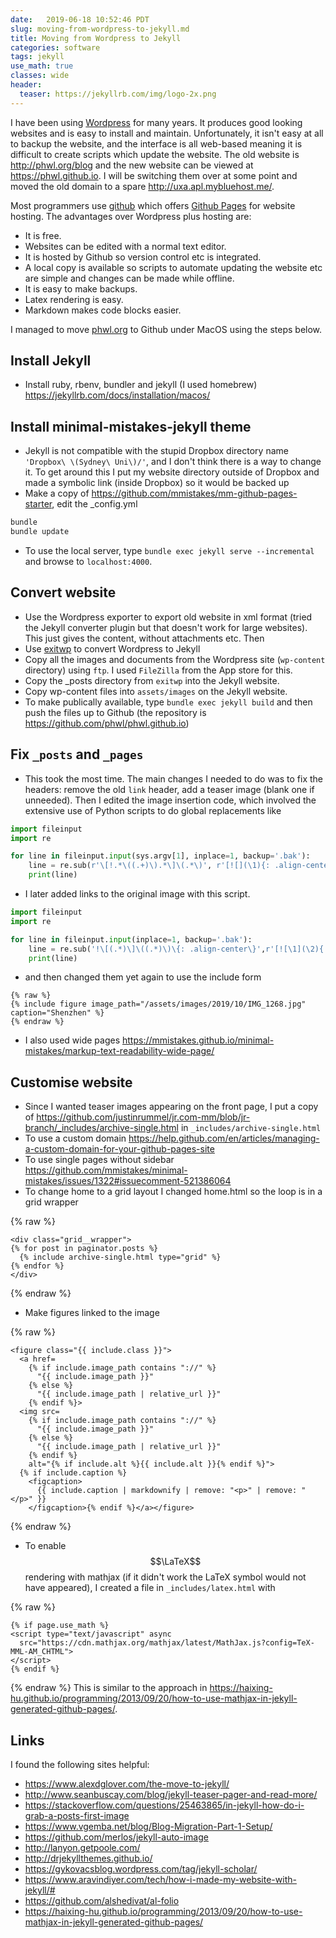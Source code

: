 ```yaml
---
date:   2019-06-18 10:52:46 PDT
slug: moving-from-wordpress-to-jekyll.md
title: Moving from Wordpress to Jekyll
categories: software
tags: jekyll
use_math: true
classes: wide
header:
  teaser: https://jekyllrb.com/img/logo-2x.png
---
```


I have been using [Wordpress](https://wordpress.com/) for many years.
It produces good looking websites and is easy to install and maintain.
Unfortunately, it isn't easy at all to backup the website, and the
interface is all web-based meaning it is difficult to create
scripts which update the website. The old website is <http://phwl.org/blog>
and the new website can be viewed at <https://phwl.github.io>.
I will be switching them over at some point and moved the old
domain to a spare <http://uxa.apl.mybluehost.me/>.

Most programmers use [github](https://www.github.com) which offers
[Github Pages](https://pages.github.com) for website hosting.
The advantages over Wordpress plus hosting are:
 * It is free.
 * Websites can be edited with a normal text editor.
 * It is hosted by Github so version control etc is integrated.
 * A local copy is available so scripts to automate updating the
website etc are simple and changes can be made while offline.
 * It is easy to make backups.
 * Latex rendering is easy.
 * Markdown makes code blocks easier.

I managed to move [phwl.org](http://phwl.org) to Github under MacOS using the
steps below.

## Install Jekyll
  * Install ruby, rbenv, bundler and jekyll (I used homebrew) <https://jekyllrb.com/docs/installation/macos/>

## Install minimal-mistakes-jekyll theme
  * Jekyll is not compatible with the stupid Dropbox directory name `'Dropbox\ \(Sydney\ Uni\)/'`, and I don't think there is a way to change it. To get around this I put my website directory outside of Dropbox and made a symbolic link (inside Dropbox) so it would be backed up
  * Make a copy of <https://github.com/mmistakes/mm-github-pages-starter>, edit the _config.yml

``` ruby
bundle
bundle update
``` 

  * To use the local server, type `bundle exec jekyll serve --incremental`
and browse to `localhost:4000`.

## Convert website
  * Use the Wordpress exporter to export old website in xml format (tried the Jekyll converter plugin but that doesn't work for large websites). This just gives the content, without attachments etc. Then
  * Use [exitwp](https://github.com/thomasf/exitwp) to convert Wordpress to Jekyll
  * Copy all the images and documents from the Wordpress site (`wp-content` directory) using `ftp`. I used `FileZilla` from the App store for this.
  * Copy the _posts directory from `exitwp` into the Jekyll website.
  * Copy wp-content files into `assets/images` on the Jekyll website.
  * To make publically available, type `bundle exec jekyll build` and then push the files up to Github (the repository is <https://github.com/phwl/phwl.github.io>)

## Fix `_posts` and `_pages`
  * This took the most time. The main changes I needed to do was to fix the headers: remove the old `link` header, add a teaser image (blank one if unneeded). Then I edited the image insertion code, which involved the extensive use of Python scripts to do global replacements like

``` python
import fileinput
import re

for line in fileinput.input(sys.argv[1], inplace=1, backup='.bak'):
    line = re.sub(r'\[!.*\((.+)\).*\]\(.*\)', r'[![](\1){: .align-center}](\1)', line.rstrip())
    print(line)
```

 * I later added links to the original image with this script.

``` python
import fileinput
import re

for line in fileinput.input(inplace=1, backup='.bak'):
    line = re.sub('!\[(.*)\]\((.*)\)\{: .align-center\}',r'[![\1](\2){: .align-center}](\2)', line.rstrip())
    print(line)
```
 * and then changed them yet again to use the include form

``` liquid
{% raw %}
{% include figure image_path="/assets/images/2019/10/IMG_1268.jpg" caption="Shenzhen" %}
{% endraw %}
```

 * I also used wide pages <https://mmistakes.github.io/minimal-mistakes/markup-text-readability-wide-page/>

## Customise website
  * Since I wanted teaser images appearing on the front page, I put a copy of <https://github.com/justinrummel/jr.com-mm/blob/jr-branch/_includes/archive-single.html> in `_includes/archive-single.html`
  * To use a custom domain <https://help.github.com/en/articles/managing-a-custom-domain-for-your-github-pages-site>
  * To use single pages without sidebar <https://github.com/mmistakes/minimal-mistakes/issues/1322#issuecomment-521386064>
  * To change home to a grid layout I changed home.html so the loop is in a grid wrapper

{% raw %}
``` liquid
<div class="grid__wrapper">
{% for post in paginator.posts %}
  {% include archive-single.html type="grid" %}
{% endfor %}
</div>
```
{% endraw %}
  * Make figures linked to the image

{% raw %}
``` liquid
<figure class="{{ include.class }}">
  <a href=
    {% if include.image_path contains "://" %}
      "{{ include.image_path }}"
    {% else %}
      "{{ include.image_path | relative_url }}"
    {% endif %}>
  <img src=
    {% if include.image_path contains "://" %}
      "{{ include.image_path }}"
    {% else %}
      "{{ include.image_path | relative_url }}"
    {% endif %}
    alt="{% if include.alt %}{{ include.alt }}{% endif %}">
  {% if include.caption %}
    <figcaption>
      {{ include.caption | markdownify | remove: "<p>" | remove: "</p>" }}
    </figcaption>{% endif %}</a></figure>
```
{% endraw %}
  * To enable $$\LaTeX$$ rendering with mathjax (if it didn't work the LaTeX symbol would not have appeared), I created a file in `_includes/latex.html` with

{% raw %}
``` liquid
{% if page.use_math %}
<script type="text/javascript" async
  src="https://cdn.mathjax.org/mathjax/latest/MathJax.js?config=TeX-MML-AM_CHTML">
</script>
{% endif %}
```
{% endraw %}
This is similar to the approach in <https://haixing-hu.github.io/programming/2013/09/20/how-to-use-mathjax-in-jekyll-generated-github-pages/>.

## Links
I found the following sites helpful:
 * <https://www.alexdglover.com/the-move-to-jekyll/>
 * <http://www.seanbuscay.com/blog/jekyll-teaser-pager-and-read-more/>
 * <https://stackoverflow.com/questions/25463865/in-jekyll-how-do-i-grab-a-posts-first-image>
 * <https://www.vgemba.net/blog/Blog-Migration-Part-1-Setup/>
 * <https://github.com/merlos/jekyll-auto-image>
 * <http://lanyon.getpoole.com/>
 * <http://drjekyllthemes.github.io/>
 * <https://gykovacsblog.wordpress.com/tag/jekyll-scholar/>
 * <https://www.aravindiyer.com/tech/how-i-made-my-website-with-jekyll/#>
 * <https://github.com/alshedivat/al-folio>
 * <https://haixing-hu.github.io/programming/2013/09/20/how-to-use-mathjax-in-jekyll-generated-github-pages/>
